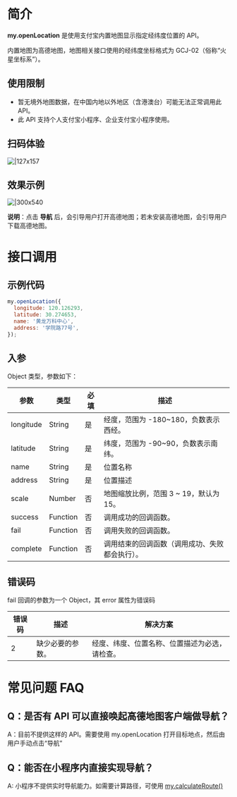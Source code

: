 
# 简介
**my.openLocation** 是使用支付宝内置地图显示指定经纬度位置的 API。

内置地图为高德地图，地图相关接口使用的经纬度坐标格式为 GCJ-02（俗称“火星坐标系”）。

## 使用限制
- 暂无境外地图数据，在中国内地以外地区（含港澳台）可能无法正常调用此 API。
- 此 API 支持个人支付宝小程序、企业支付宝小程序使用。

## 扫码体验
![|127x157](https://gw.alipayobjects.com/zos/skylark-tools/public/files/d24dde5bf8bd8b7c34f38dd33b8c589b.jpeg#align=left&display=inline&height=157&margin=%5Bobject%20Object%5D&originHeight=157&originWidth=127&status=done&style=stroke&width=127)

## 效果示例
![|300x540](https://gw.alipayobjects.com/zos/skylark-tools/public/files/5468fba94664d5e279a2acc5ed365ac6.gif#align=left&display=inline&height=540&margin=%5Bobject%20Object%5D&originHeight=540&originWidth=300&status=done&style=stroke&width=300)

**说明**：点击 **导航** 后，会引导用户打开高德地图；若未安装高德地图，会引导用户下载高德地图。

# 接口调用

## 示例代码
```javascript
my.openLocation({
  longitude: 120.126293,
  latitude: 30.274653,
  name: '黄龙万科中心',
  address: '学院路77号',
});
```

## 入参
Object 类型，参数如下：

| **参数** | **类型** | **必填** | **描述** |
| --- | --- | --- | --- |
| longitude | String | 是 | 经度，范围为 -180~180，负数表示西经。|
| latitude | String | 是 | 纬度，范围为 -90~90，负数表示南纬。 |
| name | String | 是 | 位置名称 |
| address | String | 是 | 位置描述 |
| scale | Number | 否 | 地图缩放比例，范围 3 ~ 19，默认为 15。 |
| success | Function | 否 | 调用成功的回调函数。 |
| fail | Function | 否 | 调用失败的回调函数。 |
| complete | Function | 否 | 调用结束的回调函数（调用成功、失败都会执行）。 |

## 错误码
fail 回调的参数为一个 Object，其 error 属性为错误码

| **错误码** | **描述** | **解决方案** |
| --- | --- | --- |
| 2 | 缺少必要的参数。 | 经度、纬度、位置名称、位置描述为必选，请检查。 |

# 常见问题 FAQ

## Q：是否有 API 可以直接唤起高德地图客户端做导航？
A：目前不提供这样的 API。需要使用 my.openLocation 打开目标地点，然后由用户手动点击“导航”

## Q：能否在小程序内直接实现导航？
A: 小程序不提供实时导航能力。如需要计算路径，可使用 [my.calculateRoute()](https://opendocs.alipay.com/mini/api/calculate-route)

